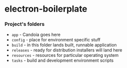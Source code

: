 # electron-boilerplate

### Project's folders

- `app` - Candoia goes here
- `config` - place for environment specific stuff
- `build` - in this folder lands built, runnable application
- `releases` - ready for distribution installers will land here
- `resources` - resources for particular operating system
- `tasks` - build and development environment scripts

